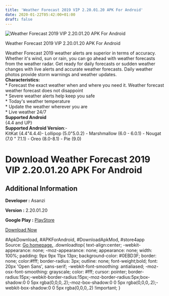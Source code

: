 ```yaml
---
title: 'Weather Forecast 2019 VIP 2.20.01.20 APK For Android'
date: 2020-01-22T05:42:00+01:00
draft: false
---
```


![Weather Forecast 2019 VIP 2.20.01.20 APK For Android](https://i2.wp.com/apkhome.net/wp-content/uploads/2020/01/Weather-Forecast-2019-VIP-2.20.01.20.png "Weather Forecast 2019 VIP 2.20.01.20 APK For Android")

  

Weather Forecast 2019 VIP 2.20.01.20 APK For Android

Weather Forecast 2019 weather alerts are superior in terms of accuracy. Whether it's wind, sun or rain, you can go ahead with weather forecasts from the weather radar. Get ready for daily forecasts or sudden weather changes with live alerts and accurate weather forecasts. Daily weather photos provide storm warnings and weather updates.  
**Characteristics:**  
\* Forecast the exact weather when and where you need it. Weather forecast weather forecast does not disappoint  
\* Severe weather alerts help keep you safe  
\* Today's weather temperature  
\* Update the weather wherever you are  
\* Live weather 24/7  
**Supported Android**  
{4.4 and UP}  
**Supported Android Version**:-  
KitKat (4.4"4.4.4)- Lollipop (5.0"5.0.2) - Marshmallow (6.0 - 6.0.1) - Nougat (7.0 " 7.1.1) - Oreo (8.0-8.1) - Pie (9.0)

Download Weather Forecast 2019 VIP 2.20.01.20 APK For Android
=============================================================

Additional Information
----------------------

**Developer :** Asanzi

**Version :** 2.20.01.20

**Google Play :** [PlayStore](https://play.google.com/store/apps/details?id=com.mobiledev.realtime.radar.weather.forecast.pro&hl=en)

  

[Download Now](https://store4app.co/post/weather-forecast-2019-vip-2-20-01-20-apk-for-android_1579617296)

  
#ApkDownload, #APKForAndroid, #DownloadApkMod, #store4app  
Source: [Go homepage.](https://store4app.co/post/weather-forecast-2019-vip-2-20-01-20-apk-for-android_1579617296) .downloadtop{ text-align:center; -webkit-appearance: none; -moz-appearance: none; appearance: none; width: 100%; padding: 9px 9px 11px 13px; background-color: #0EBD3F; border: none; color:#fff; border-radius: 3px; outline: none; font-weight;bold; font: 20px 'Open Sans', sans-serif; -webkit-font-smoothing: antialiased; -moz-osx-font-smoothing: grayscale; color: #fff; cursor: pointer; border-radius:15px;-webkit-border-radius:15px;-moz-border-radius:5px;box-shadow:0 0 5px rgba(0,0,0,.2);-moz-box-shadow:0 0 5px rgba(0,0,0,.2);-webkit-box-shadow:0 0 5px rgba(0,0,0,.2) !important; }